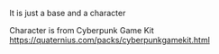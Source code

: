 It is just a base and a character

Character is from Cyberpunk Game Kit https://quaternius.com/packs/cyberpunkgamekit.html
